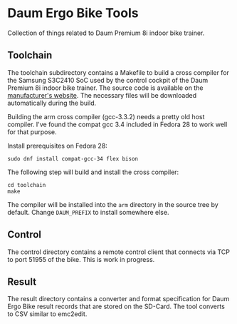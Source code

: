 # Daum Ergo Bike Tools

Collection of things related to Daum Premium 8i indoor bike trainer.

## Toolchain

The toolchain subdirectory contains a Makefile to build a cross
compiler for the Samsung S3C2410 SoC used by the control cockpit of
the Daum Premium 8i indoor bike trainer. The source code is available
on the
[manufacturer's website](http://www.daum-electronic.de/de/download/GPL/).
The necessary files will be downloaded automatically during the build.

Building the arm cross compiler (gcc-3.3.2) needs a pretty old host
compiler. I've found the compat gcc 3.4 included in Fedora 28 to work
well for that purpose.

Install prerequisites on Fedora 28:

```
sudo dnf install compat-gcc-34 flex bison
```

The following step will build and install the cross compiler:

```
cd toolchain
make
```

The compiler will be installed into the `arm` directory in the
source tree by default. Change `DAUM_PREFIX` to install somewhere else.

## Control

The control directory contains a remote control client that
connects via TCP to port 51955 of the bike. This is work
in progress.

## Result

The result directory contains a converter and format specification for
Daum Ergo Bike result records that are stored on the SD-Card.  The
tool converts to CSV similar to emc2edit.
